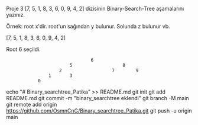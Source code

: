 Proje 3
[7, 5, 1, 8, 3, 6, 0, 9, 4, 2] dizisinin Binary-Search-Tree aşamalarını yazınız.

Örnek: root x'dir. root'un sağından y bulunur. Solunda z bulunur vb.



[7, 5, 1, 8, 3, 6, 0, 9, 4, 2]

Root 6 seçildi.


                                    6
                            5                   8
                        2                   7        9
                    1       3
                0            


echo "# Binary_searchtree_Patika" >> README.md
git init
git add README.md
git commit -m "binary_searchtree eklendi"
git branch -M main
git remote add origin https://github.com/OsmnCnG/Binary_searchtree_Patika.git
git push -u origin main
